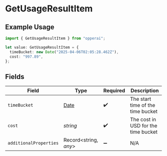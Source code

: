 # GetUsageResultItem

## Example Usage

```typescript
import { GetUsageResultItem } from "opperai";

let value: GetUsageResultItem = {
  timeBucket: new Date("2025-04-06T02:05:28.462Z"),
  cost: "997.89",
};
```

## Fields

| Field                                                                                         | Type                                                                                          | Required                                                                                      | Description                                                                                   |
| --------------------------------------------------------------------------------------------- | --------------------------------------------------------------------------------------------- | --------------------------------------------------------------------------------------------- | --------------------------------------------------------------------------------------------- |
| `timeBucket`                                                                                  | [Date](https://developer.mozilla.org/en-US/docs/Web/JavaScript/Reference/Global_Objects/Date) | :heavy_check_mark:                                                                            | The start time of the time bucket                                                             |
| `cost`                                                                                        | *string*                                                                                      | :heavy_check_mark:                                                                            | The cost in USD for the time bucket                                                           |
| `additionalProperties`                                                                        | Record<string, *any*>                                                                         | :heavy_minus_sign:                                                                            | N/A                                                                                           |